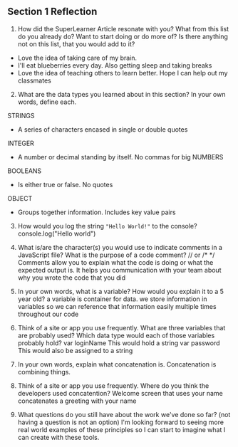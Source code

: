 ## Section 1 Reflection

1. How did the SuperLearner Article resonate with you? What from this list do you already do? Want to start doing or do more of? Is there anything not on this list, that you would add to it?

- Love the idea of taking care of my brain.
- I'll eat blueberries every day. Also getting sleep and taking breaks
- Love the idea of teaching others to learn better. Hope I can help out my classmates

2. What are the data types you learned about in this section? In your own words, define each.

STRINGS
- A series of characters encased in single or double quotes

INTEGER
- A number or decimal standing by itself. No commas for big NUMBERS

BOOLEANS
- Is either true or false. No quotes

OBJECT
- Groups together information. Includes key value pairs

3. How would you log the string `"Hello World!"` to the console?
console.log("Hello world")

4. What is/are the character(s) you would use to indicate comments in a JavaScript file? What is the purpose of a code comment?
// or /* */
Comments allow you to explain what the code is doing or what the expected output is. It helps you communication with your team about why you wrote the code that you did

5. In your own words, what is a variable? How would you explain it to a 5 year old?
a variable is container for data. we store information in variables so we can reference that information easily multiple times throughout our code

6. Think of a site or app you use frequently. What are three variables that are probably used? Which data type would each of those variables probably hold?
var loginName  This would hold a string
var password  This would also be assigned to a string


7. In your own words, explain what concatenation is.
Concatenation is combining things.

8. Think of a site or app you use frequently. Where do you think the developers used concatention?
Welcome screen that uses your name concatenates a greeting with your name

9. What questions do you still have about the work we've done so far? (not having a question is not an option)
I'm looking forward to seeing more real world examples of these principles so I can start to imagine what I can create with these tools.
